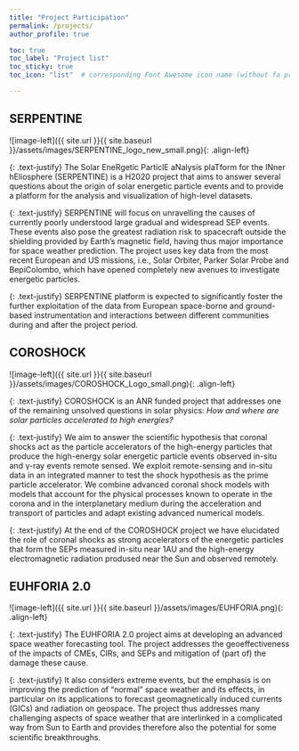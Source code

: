 ```yaml
---
title: "Project Participation"
permalink: /projects/
author_profile: true

toc: true
toc_label: "Project list"
toc_sticky: true
toc_icon: "list"  # corresponding Font Awesome icon name (without fa prefix)

---
```


## SERPENTINE

![image-left]({{ site.url }}{{ site.baseurl }}/assets/images/SERPENTINE_logo_new_small.png){: .align-left} 

{: .text-justify}
The Solar EneRgetic ParticlE aNalysis plaTform for the INner hEliosphere (SERPENTINE) is a H2020 project that aims to answer several questions about the origin of solar energetic particle events and to provide a platform for the analysis and visualization of high-level datasets. 

{: .text-justify}
SERPENTINE will focus on unravelling the causes of currently poorly understood large gradual and widespread SEP events. These events also pose the greatest radiation risk to spacecraft outside the shielding provided by Earth’s magnetic field, having thus major importance for space weather prediction. The project uses key data from the most recent European and US missions, i.e., Solar Orbiter, Parker Solar Probe and BepiColombo, which have opened completely new avenues to investigate energetic particles.

{: .text-justify}
SERPENTINE platform is expected to significantly foster the further exploitation of the data from European space-borne and ground-based instrumentation and interactions between different communities during and after the project period.


## COROSHOCK

![image-left]({{ site.url }}{{ site.baseurl }}/assets/images/COROSHOCK_Logo_small.png){: .align-left}

{: .text-justify}
COROSHOCK is an ANR funded project that addresses one of the remaining unsolved questions in solar physics: _How and where are solar particles accelerated to high energies?_

{: .text-justify}
We aim to answer the scientific hypothesis that coronal shocks act as the particle accelerators of the high-energy particles that produce the high-energy solar energetic particle events observed in-situ and γ-ray events remote sensed. We exploit remote-sensing and in-situ data in an integrated manner to test the shock hypothesis as the prime particle accelerator. We combine advanced coronal shock models with models that account for the physical processes known to operate in the corona and in the interplanetary medium during the acceleration and transport of particles and adapt existing advanced numerical models. 

{: .text-justify}
At the end of the COROSHOCK project we have elucidated the role of coronal shocks as strong accelerators of the energetic particles that form the SEPs measured in-situ near 1AU and the high-energy electromagnetic radiation prodused near the Sun and observed remotely.

## EUHFORIA 2.0

![image-left]({{ site.url }}{{ site.baseurl }}/assets/images/EUHFORIA.png){: .align-left}

{: .text-justify}
The EUHFORIA 2.0 project aims at developing an advanced space weather forecasting tool. The project addresses the geoeffectiveness of the impacts of CMEs, CIRs, and SEPs and mitigation of (part of) the damage these cause. 

{: .text-justify}
It also considers extreme events, but the emphasis is on improving the prediction of “normal” space weather and its effects, in particular on its applications to forecast geomagnetically induced currents (GICs) and radiation on geospace. The project thus addresses many challenging aspects of space weather that are interlinked in a complicated way from Sun to Earth and provides therefore also the potential for some scientiﬁc breakthroughs.
